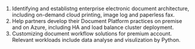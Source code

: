 1. Identifying and establistng enterprise electronic document architecture, including on-demand cloud printing, image log and paperless fax.
2. Help partners develop their Document Platform practices on premise and on Azure, including HA and load balance cluster deployment.
3. Customizing document workflow solutions for premium account. Relevant workloads include data analyse and visulization by Python.

